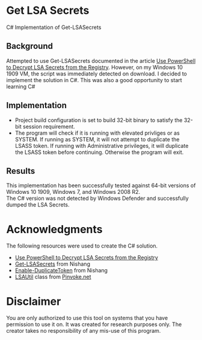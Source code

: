 # Get LSA Secrets
C# Implementation of Get-LSASecrets

## Background
Attempted to use Get-LSASecrets documented in the article [Use PowerShell to Decrypt LSA Secrets from the Registry](https://devblogs.microsoft.com/scripting/use-powershell-to-decrypt-lsa-secrets-from-the-registry/).  However, on my Windows 10 1909 VM, the script was immediately detected on download.  I decided to implement the solution in C#.  This was also a good opportunity to start learning C# 

## Implementation
- Project build configuration is set to build 32-bit binary to satisfy the 32-bit session requirement.  
- The program will check if it is running with elevated privliges or as SYSTEM.  If running as SYSTEM, it will not attempt to duplicate the LSASS token.  If running with Administrative privileges, it will duplicate the LSASS token before continuing.  Otherwise the program will exit.  

## Results
This implementation has been successfully tested against 64-bit versions of Windows 10 1909, Windows 7, and Windows 2008 R2.   
The C# version was not detected by Windows Defender and successfully dumped the LSA Secrets.  

# Acknowledgments
The following resources were used to create the C# solution.  
 - [Use PowerShell to Decrypt LSA Secrets from the Registry](https://devblogs.microsoft.com/scripting/use-powershell-to-decrypt-lsa-secrets-from-the-registry/)
 - [Get-LSASecrets](https://github.com/samratashok/nishang/blob/master/Gather/Get-LSASecret.ps1) from Nishang
 - [Enable-DuplicateToken](https://github.com/samratashok/nishang/blob/master/Escalation/Enable-DuplicateToken.ps1) from Nishang
 - [LSAUtil](http://www.pinvoke.net/default.aspx/advapi32/LSARetrievePrivateData.html) class from [Pinvoke.net](http://www.pinvoke.net)
 
 # Disclaimer
You are only authorized to use this tool on systems that you have permission to use it on. It was created for research purposes only.  The creator takes no responsibility of any mis-use of this program.
